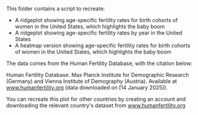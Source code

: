 This folder contains a script to recreate:

- A ridgeplot showing age-specific fertility rates for birth cohorts of women in the United States, which highlights the baby boom
- A ridgeplot showing age-specific fertility rates by year in the United States
- A heatmap version showing age-specific fertility rates for birth cohorts of women in the United States, which highlights the baby boom

The data comes from the Human Fertility Database, with the citation below:

Human Fertility Database. Max Planck Institute for Demographic Research (Germany) and Vienna Institute of Demography (Austria). Available at www.humanfertility.org (data downloaded on [14 January 2025]).

You can recreate this plot for other countries by creating an account and downloading the relevant country's dataset from www.humanfertility.org
